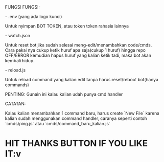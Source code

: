 FUNGSI FUNGSI:

<p>- .env (yang ada logo kunci)</p>
  <p>Untuk nyimpan BOT TOKEN, atau token token rahasia lainnya </p>
  
  <p>- watch.json</p>
  <p>Untuk reset bot jika sudah selesai meng-edit/menambahkan code/cmds. Cara pakai nya cukup ketik huruf apa saja(cukup 1 huruf) hingga repo OFF/ERROR kemudian hapus huruf yang kalian ketik tadi, maka bot akan kembali hidup.</p>
  
  <p>- reload.js</p>
  <p>Untuk reload command yang kalian edit tanpa harus reset/reboot bot(hanya commands)</p>
  <p>PENTING: Gunain ini kalau kalian udah punya cmd handler</p>
  
  <p>CATATAN:</p>
  <p>Kalau kalian menambahkan 1 command baru, harus create `New File` karena kalian sudah menggunakan command handler, caranya seperti contoh `cmds/ping.js` atau `cmds/command_baru_kalian.js`</p>
  
  <p><strong><h1>HIT THANKS BUTTON IF YOU LIKE IT:v</h1></strong></p>